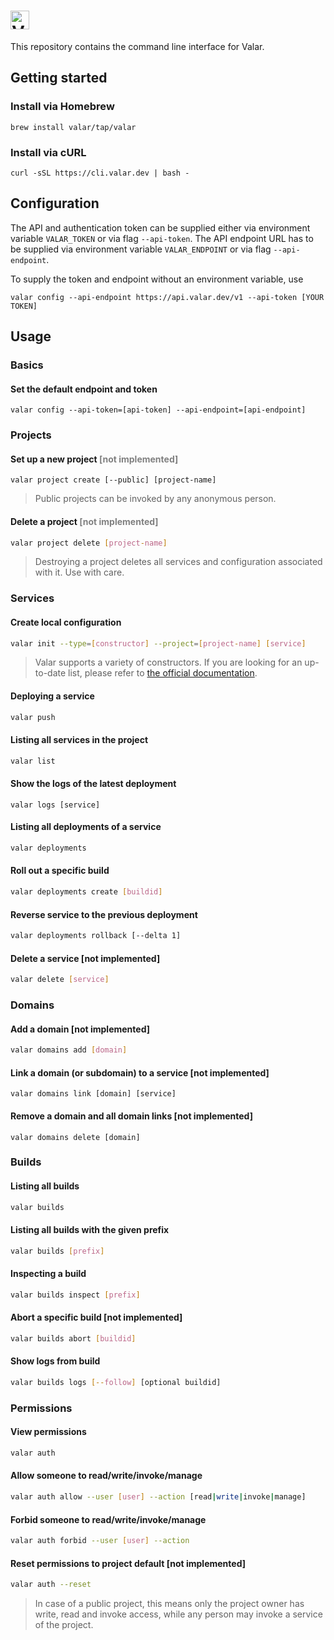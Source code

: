 # <img alt="Valar CLI" src="https://user-images.githubusercontent.com/3391295/80893874-701c1500-8cd6-11ea-8805-e9bcb5196b0a.png" height="30">

This repository contains the command line interface for Valar.

## Getting started

### Install via Homebrew
```
brew install valar/tap/valar
```

### Install via cURL
```
curl -sSL https://cli.valar.dev | bash -
```

## Configuration

The API and authentication token can be supplied either via environment variable `VALAR_TOKEN` or via flag `--api-token`. The API endpoint URL has to be supplied via environment variable `VALAR_ENDPOINT` or via flag `--api-endpoint`.

To supply the token and endpoint without an environment variable, use
```
valar config --api-endpoint https://api.valar.dev/v1 --api-token [YOUR TOKEN]
```

## Usage

### Basics

#### Set the default endpoint and token
```
valar config --api-token=[api-token] --api-endpoint=[api-endpoint]
```

### Projects

#### Set up a new project <span style="color: grey">[not implemented]</span>
```
valar project create [--public] [project-name]
```
> Public projects can be invoked by any anonymous person.
#### Delete a project <span style="color: grey">[not implemented]</span>
```bash
valar project delete [project-name]
```
> Destroying a project deletes all services and configuration associated with it. Use with care.
### Services
#### Create local configuration
```bash
valar init --type=[constructor] --project=[project-name] [service]
```
> Valar supports a variety of constructors. If you are looking for an up-to-date list, please refer to [the official documentation](https://docs.valar.dev).
#### Deploying a service
```bash
valar push
```
#### Listing all services in the project
```bash
valar list
```
#### Show the logs of the latest deployment
```
valar logs [service]
```
#### Listing all deployments of a service 
```bash
valar deployments
```

#### Roll out a specific build
```bash
valar deployments create [buildid]
```

#### Reverse service to the previous deployment
```bash
valar deployments rollback [--delta 1]
```
#### Delete a service [not implemented]
```bash
valar delete [service]
```

### Domains

#### Add a domain [not implemented]
```bash
valar domains add [domain]
```

#### Link a domain (or subdomain) to a service [not implemented]
```
valar domains link [domain] [service]
```

#### Remove a domain and all domain links [not implemented]
```
valar domains delete [domain]
```

### Builds

#### Listing all builds
```bash
valar builds
```
#### Listing all builds with the given prefix
```bash
valar builds [prefix]
```
#### Inspecting a build
```bash
valar builds inspect [prefix]
```
#### Abort a specific build [not implemented]
```bash
valar builds abort [buildid]
```
#### Show logs from build 
```bash
valar builds logs [--follow] [optional buildid]
```
### Permissions
#### View permissions 
```bash
valar auth
```
#### Allow someone to read/write/invoke/manage
```bash
valar auth allow --user [user] --action [read|write|invoke|manage]
```
#### Forbid someone to read/write/invoke/manage
```bash
valar auth forbid --user [user] --action
```
#### Reset permissions to project default [not implemented]
```bash
valar auth --reset
```

> In case of a public project, this means only the project owner has write, read and invoke access, while any person may invoke a service of the project.
